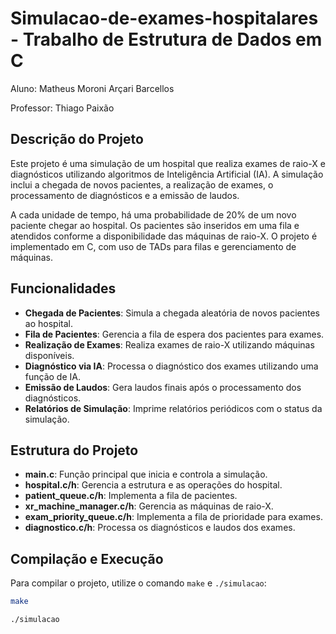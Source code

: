 # Simulacao-de-exames-hospitalares - Trabalho de Estrutura de Dados em C

Aluno: Matheus Moroni Arçari Barcellos

Professor: Thiago Paixão

## Descrição do Projeto

Este projeto é uma simulação de um hospital que realiza exames de raio-X e diagnósticos utilizando algoritmos de Inteligência Artificial (IA). A simulação inclui a chegada de novos pacientes, a realização de exames, o processamento de diagnósticos e a emissão de laudos.

A cada unidade de tempo, há uma probabilidade de 20% de um novo paciente chegar ao hospital. Os pacientes são inseridos em uma fila e atendidos conforme a disponibilidade das máquinas de raio-X. O projeto é implementado em C, com uso de TADs para filas e gerenciamento de máquinas.

## Funcionalidades

- **Chegada de Pacientes**: Simula a chegada aleatória de novos pacientes ao hospital.
- **Fila de Pacientes**: Gerencia a fila de espera dos pacientes para exames.
- **Realização de Exames**: Realiza exames de raio-X utilizando máquinas disponíveis.
- **Diagnóstico via IA**: Processa o diagnóstico dos exames utilizando uma função de IA.
- **Emissão de Laudos**: Gera laudos finais após o processamento dos diagnósticos.
- **Relatórios de Simulação**: Imprime relatórios periódicos com o status da simulação.

## Estrutura do Projeto

- **main.c**: Função principal que inicia e controla a simulação.
- **hospital.c/h**: Gerencia a estrutura e as operações do hospital.
- **patient_queue.c/h**: Implementa a fila de pacientes.
- **xr_machine_manager.c/h**: Gerencia as máquinas de raio-X.
- **exam_priority_queue.c/h**: Implementa a fila de prioridade para exames.
- **diagnostico.c/h**: Processa os diagnósticos e laudos dos exames.

## Compilação e Execução

Para compilar o projeto, utilize o comando `make` e `./simulacao`:

```sh
make

./simulacao
